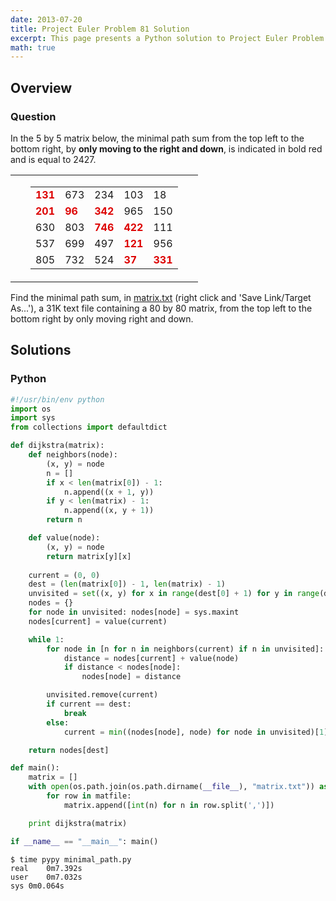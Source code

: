 ```yaml
---
date: 2013-07-20
title: Project Euler Problem 81 Solution
excerpt: This page presents a Python solution to Project Euler Problem 81.
math: true
---
```



## Overview


### Question

<div class="problem_content" role="problem">
	<p>In the 5 by 5 matrix below, the minimal path sum from the top left to the bottom right, by <b>only moving to the right and down</b>, is indicated in bold red and is equal to 2427.</p>
	<div style="text-align:center;">
		<table cellpadding="0" cellspacing="0" border="0" align="center">
			<tbody><tr>
					<td><img src="http://projecteuler.net/images/bracket_left.gif" width="8" height="120" alt="" align="middle"><br></td>
					<td>
						<table cellpadding="3" cellspacing="0" border="0">
							<tbody><tr>
									<td><span style="color:#dd0000;"><b>131</b></span></td><td>673</td><td>234</td><td>103</td><td>18</td>
								</tr>
								<tr>
									<td><span style="color:#dd0000;"><b>201</b></span></td><td><span style="color:#dd0000;"><b>96</b></span></td><td><span style="color:#dd0000;"><b>342</b></span></td><td>965</td><td>150</td>
								</tr>
								<tr>
									<td>630</td><td>803</td><td><span style="color:#dd0000;"><b>746</b></span></td><td><span style="color:#dd0000;"><b>422</b></span></td><td>111</td>
								</tr>
								<tr>
									<td>537</td><td>699</td><td>497</td><td><span style="color:#dd0000;"><b>121</b></span></td><td>956</td>
								</tr>
								<tr>
									<td>805</td><td>732</td><td>524</td><td><span style="color:#dd0000;"><b>37</b></span></td><td><span style="color:#dd0000;"><b>331</b></span></td>
								</tr>
						</tbody></table>
					</td>
					<td><img src="http://projecteuler.net/images/bracket_right.gif" width="8" height="120" alt="" align="middle"><br></td>
				</tr>
		</tbody></table>
	</div>
	<p>Find the minimal path sum, in <a href="http://projecteuler.net/project/matrix.txt">matrix.txt</a> (right click and 'Save Link/Target As...'), a 31K text file containing a 80 by 80 matrix, from the top left to the bottom right by only moving right and down.</p>

</div>






## Solutions

### Python

```python
#!/usr/bin/env python
import os
import sys
from collections import defaultdict

def dijkstra(matrix):
    def neighbors(node):
        (x, y) = node
        n = []
        if x < len(matrix[0]) - 1:
            n.append((x + 1, y))
        if y < len(matrix) - 1:
            n.append((x, y + 1))
        return n

    def value(node):
        (x, y) = node
        return matrix[y][x]
    
    current = (0, 0)
    dest = (len(matrix[0]) - 1, len(matrix) - 1)
    unvisited = set((x, y) for x in range(dest[0] + 1) for y in range(dest[1] + 1))
    nodes = {}
    for node in unvisited: nodes[node] = sys.maxint
    nodes[current] = value(current)

    while 1:
        for node in [n for n in neighbors(current) if n in unvisited]:
            distance = nodes[current] + value(node)
            if distance < nodes[node]:
                nodes[node] = distance

        unvisited.remove(current)
        if current == dest:
            break
        else:
            current = min((nodes[node], node) for node in unvisited)[1]

    return nodes[dest]

def main():
    matrix = []
    with open(os.path.join(os.path.dirname(__file__), "matrix.txt")) as matfile:
        for row in matfile:
            matrix.append([int(n) for n in row.split(',')])

    print dijkstra(matrix)

if __name__ == "__main__": main()

```


```
$ time pypy minimal_path.py
real	0m7.392s
user	0m7.032s
sys	0m0.064s
```


